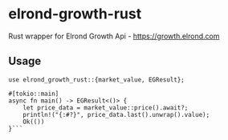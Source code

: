 # elrond-growth-rust 

Rust wrapper for Elrond Growth Api - https://growth.elrond.com


## Usage

```
use elrond_growth_rust::{market_value, EGResult};

#[tokio::main]
async fn main() -> EGResult<()> {
    let price_data = market_value::price().await?;
    println!("{:#?}", price_data.last().unwrap().value);
    Ok(())
}```